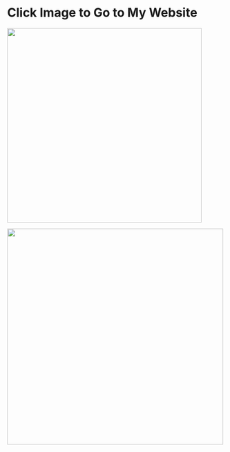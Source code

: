 # Click Image to Go to My Website
[<img src="https://journey-of-elaina.github.io/images/thumbnail.jpg" width="450"/>](https://journey-of-elaina.github.io/)

<img align="center" src="https://github-readme-stats.vercel.app/api?username=Journey-of-Elaina&bg_color=30,e96443,904e95&title_color=fff&text_color=fff&count_private=true&show_icons=true&" width="500px" />
</a>
